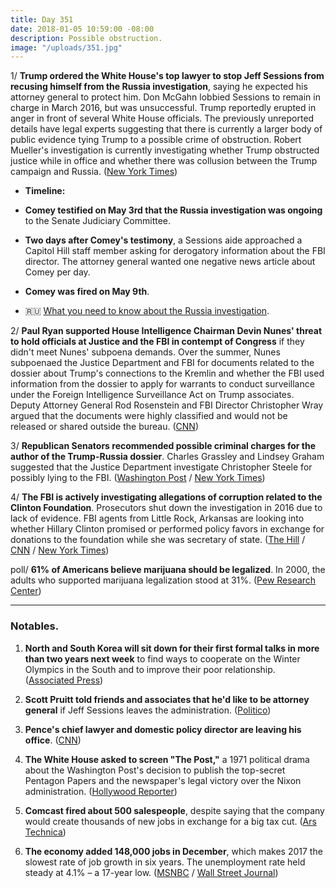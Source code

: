 ```yaml
---
title: Day 351
date: 2018-01-05 10:59:00 -08:00
description: Possible obstruction.
image: "/uploads/351.jpg"
---
```


1/ **Trump ordered the White House's top lawyer to stop Jeff Sessions from recusing himself from the Russia investigation**, saying he expected his attorney general to protect him. Don McGahn lobbied Sessions to remain in charge in March 2016, but was unsuccessful. Trump reportedly erupted in anger in front of several White House officials. The previously unreported details have legal experts suggesting that there is currently a larger body of public evidence tying Trump to a possible crime of obstruction. Robert Mueller's investigation is currently investigating whether Trump obstructed justice while in office and whether there was collusion between the Trump campaign and Russia. ([New York Times](https://www.nytimes.com/2018/01/04/us/politics/trump-sessions-russia-mcgahn.html))

* **Timeline:**

* **Comey testified on May 3rd that the Russia investigation was ongoing** to the Senate Judiciary Committee.

* **Two days after Comey's testimony**, a Sessions aide approached a Capitol Hill staff member asking for derogatory information about the FBI director. The attorney general wanted one negative news article about Comey per day.

* **Comey was fired on May 9th**.

* 🇷🇺 [What you need to know about the Russia investigation](https://whatthefuckjusthappenedtoday.com/trump-russia-investigation/).

2/ **Paul Ryan supported House Intelligence Chairman Devin Nunes' threat to hold officials at Justice and the FBI in contempt of Congress** if they didn't meet Nunes' subpoena demands. Over the summer, Nunes subpoenaed the Justice Department and FBI for documents related to the dossier about Trump's connections to the Kremlin and whether the FBI used information from the dossier to apply for warrants to conduct surveillance under the Foreign Intelligence Surveillance Act on Trump associates. Deputy Attorney General Rod Rosenstein and FBI Director Christopher Wray argued that the documents were highly classified and would not be released or shared outside the bureau. ([CNN](https://www.cnn.com/2018/01/04/politics/paul-ryan-nunes-justice-department/index.html))

3/ **Republican Senators recommended possible criminal charges for the author of the Trump-Russia dossier**.  Charles Grassley and Lindsey Graham suggested that the Justice Department investigate Christopher Steele for possibly lying to the FBI. ([Washington Post](https://www.washingtonpost.com/politics/senior-republican-refers-trump-dossier-author-for-possible-charges/2018/01/05/ead4585e-f0af-11e7-b390-a36dc3fa2842_story.html) / [New York Times](https://www.nytimes.com/2018/01/05/us/politics/christopher-steele-dossier-judiciary-committee.html))

4/ **The FBI is actively investigating allegations of corruption related to the Clinton Foundation**. Prosecutors shut down the investigation in 2016 due to lack of evidence. FBI agents from Little Rock, Arkansas are looking into whether Hillary Clinton promised or performed policy favors in exchange for donations to the foundation while she was secretary of state. ([The Hill](http://thehill.com/homenews/campaign/367541-fbi-launches-new-clinton-foundation-investigation) / [CNN](https://www.cnn.com/2018/01/05/politics/clinton-foundation-arkansas-probe/index.html) / [New York Times](https://www.nytimes.com/2018/01/05/us/politics/clinton-foundation-fbi.html))

poll/ **61% of Americans believe marijuana should be legalized**. In 2000, the adults who supported marijuana legalization stood at 31%. ([Pew Research Center](http://www.pewresearch.org/fact-tank/2018/01/05/americans-support-marijuana-legalization/)) 

---

### Notables.

1. **North and South Korea will sit down for their first formal talks in more than two years next week** to find ways to cooperate on the Winter Olympics in the South and to improve their poor relationship. ([Associated Press](https://apnews.com/b2a4d6e6d4794cdeafd23dfef279cd43/Seoul-says-both-Koreas-have-agreed-to-hold-talks-on-Tuesday))

2. **Scott Pruitt told friends and associates that he'd like to be attorney general** if Jeff Sessions leaves the administration. ([Politico](https://www.politico.com/story/2018/01/05/scott-pruitt-us-attorney-general-position-326373)) 

3. **Pence's chief lawyer and domestic policy director are leaving his office**. ([CNN](https://www.cnn.com/2018/01/05/politics/mike-pence-staff-departures/index.html))

4. **The White House asked to screen "The Post,"** a 1971 political drama about the Washington Post's decision to publish the top-secret Pentagon Papers and the newspaper's legal victory over the Nixon administration. ([Hollywood Reporter](https://www.hollywoodreporter.com/news/trump-white-house-asks-screen-steven-spielbergs-post-1071684))

5. **Comcast fired about 500 salespeople**, despite saying that the company would create thousands of new jobs in exchange for a big tax cut. ([Ars Technica](https://arstechnica.com/tech-policy/2018/01/comcast-fired-500-despite-claiming-tax-cut-would-create-thousands-of-jobs/))

6. **The economy added 148,000 jobs in December**, which makes 2017 the slowest rate of job growth in six years. The unemployment rate held steady at 4.1% – a 17-year low. ([MSNBC](http://www.msnbc.com/rachel-maddow-show/job-growth-slows-six-year-low-trumps-first-year) / [Wall Street Journal](https://www.wsj.com/livecoverage/december-2017-jobs-report-analysis))